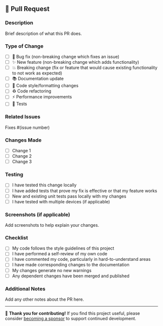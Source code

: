 ## 🔄 Pull Request

### Description
Brief description of what this PR does.

### Type of Change
- [ ] 🐛 Bug fix (non-breaking change which fixes an issue)
- [ ] ✨ New feature (non-breaking change which adds functionality)
- [ ] 💥 Breaking change (fix or feature that would cause existing functionality to not work as expected)
- [ ] 📚 Documentation update
- [ ] 🎨 Code style/formatting changes
- [ ] ♻️ Code refactoring
- [ ] ⚡ Performance improvements
- [ ] 🧪 Tests

### Related Issues
Fixes #(issue number)

### Changes Made
- [ ] Change 1
- [ ] Change 2
- [ ] Change 3

### Testing
- [ ] I have tested this change locally
- [ ] I have added tests that prove my fix is effective or that my feature works
- [ ] New and existing unit tests pass locally with my changes
- [ ] I have tested with multiple devices (if applicable)

### Screenshots (if applicable)
Add screenshots to help explain your changes.

### Checklist
- [ ] My code follows the style guidelines of this project
- [ ] I have performed a self-review of my own code
- [ ] I have commented my code, particularly in hard-to-understand areas
- [ ] I have made corresponding changes to the documentation
- [ ] My changes generate no new warnings
- [ ] Any dependent changes have been merged and published

### Additional Notes
Add any other notes about the PR here.

---

💝 **Thank you for contributing!** If you find this project useful, please consider [becoming a sponsor](https://github.com/sponsors/vallururavi27) to support continued development.
